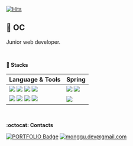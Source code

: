 
[![Hits](https://hits.seeyoufarm.com/api/count/incr/badge.svg?url=https%3A%2F%2Fgithub.com%2FOC-s&count_bg=%23F92323&title_bg=%23F92323&icon=smugmug.svg&icon_color=%23E7E7E7&title=hits&edge_flat=false)](https://github.com/OC-s)

## 🤣 OC

Junior web developer.

<br>


**:notebook: Stacks**

|Language & Tools|Spring|
|------------|---|
|<img src="https://img.shields.io/badge/Java-007396?style=flat&logo=Java&logoColor=white"/> <img src="https://img.shields.io/badge/HTML-E34F26?style=flat&logo=HTML5&logoColor=white"/> <img src="https://img.shields.io/badge/CSS-1572B6?style=flat&logo=CSS3&logoColor=white"/> <img src="https://img.shields.io/badge/JavaScript-F7DF1E?style=flat&logo=JavaScript&logoColor=white"/>|<img src="https://img.shields.io/badge/Spring-6DB33F?style=flat&logo=Spring&logoColor=white"/> <img src="https://img.shields.io/badge/Spring Boot-6DB33F?style=flat&logo=Spring Boot&logoColor=white"/> 
|<img src="https://img.shields.io/badge/MySQL-4479A1?style=flat&logo=MySQL&logoColor=white"/> <img src="https://img.shields.io/badge/MyBatis-000000?style=flat&logo=MyBatis&logoColor=white"/> <img src="https://img.shields.io/badge/jQuery-0769AD?style=flat&logo=jQuery&logoColor=white"/> <img src="https://img.shields.io/badge/Bootstrap-7952B3?style=flat&logo=Bootstrap&logoColor=white"/>|<img src="https://img.shields.io/badge/Spring Security-6DB33F?style=flat&logo=Spring Security&logoColor=white"/>


<br>

**:octocat: Contacts**

[![PORTFOLIO Badge](https://img.shields.io/badge/PORTFOLIO-E6E6E6?style=flat&logo=Notion&logoColor=black&link=https://www.notion.so)](https://www.notion.so) [![monggu.dev@gmail.com](https://img.shields.io/badge/Gmail-d14836?style=flat-square&logo=Gmail&logoColor=white&link=mailto:dbsgh209@gmail.com)](mailto:dbsgh209@gmail.com)


